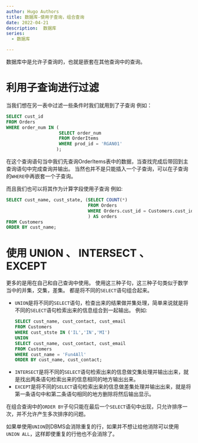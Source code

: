 ```yaml
---
author: Hugo Authors
title: 数据库-使用子查询，组合查询
date: 2022-04-21
description:  数据库
series:
  - 数据库

---
```


数据库中是允许子查询的，也就是嵌套在其他查询中的查询。

<!--more-->

# 利用子查询进行过滤
当我们想在另一表中过滤一些条件时我们就用到了子查询
例如：
```sql
SELECT cust_id
FROM Orders
WHERE order_num IN (
                    SELECT order_num
                    FROM OrderItems
                    WHERE prod_id = 'RGAN01'
                   );
```
在这个查询语句当中我们先查询OrderItems表中的数据，当查找完成后带回到主查询语句中完成查询并输出。
当然也并不是只能插入一个子查询，可以在子查询的`WHERE`中再嵌套一个子查询。


而且我们也可以将其作为计算字段使用子查询
例如:
```sql
SELECT cust_name, cust_state, (SELECT COUNT(*)
                               FROM Orders
                               WHERE Orders.cust_id = Customers.cust_id
                               ) AS orders
FROM Customers
ORDER BY cust_name;
```

# 使用 UNION 、 INTERSECT 、 EXCEPT
更多的是用在自己和自己查询中使用。
使用这三种子句，这三种子句类似于数学当中的并集，交集，差集。
都是将不同的`SELECT`语句组合起来。
 - `UNION`是将不同的`SELECT`语句，检查出来的结果做并集处理，简单来说就是将不同的`SELECT`语句检索出来的信息组合到一起输出。
    例如:
    ```sql
    SELECT cust_name, cust_contact, cust_email
    FROM Customers
    WHERE cust_stste IN ('IL','IN','MI')
    UNION
    SELECT cust_name, cust_contact, cust_email
    FROM Customers
    WHERE cust_name = 'Fun4All'
    ORDER BY cust_name, cust_contact;
    ```
 - `INTERSECT`是将不同的`SELECT`语句检索出来的信息做交集处理并输出出来，就是找出两条语句检索出来的信息相同的地方输出出来。
 - `EXCEPT`是将不同的`SELECT`语句检索出来的信息做差集处理并输出出来，就是将第一条语句中和第二条语句相同的地方删除将然后输出显示。

在组合查询中的`ORDER BY`子句只能在最后一个`SELECT`语句中出现，只允许排序一次，并不允许产生多次排序的问题。

如果单使用`UNION`则DBMS会消除重复的行，如果并不想让给他消除可以使用`UNION ALL`，这样即使重复的行他也不会消除了。












